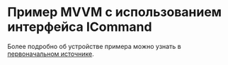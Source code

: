 # Пример MVVM с использованием интерфейса ICommand

Более подробно об устройстве примера можно узнать в [первоначальном источнике](https://professorweb.ru/my/WPF/documents_WPF/level36/36_5.php).